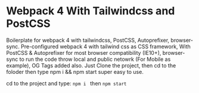 # Webpack 4 With Tailwindcss and PostCSS
   Boilerplate for webpack 4 with tailwindcss, PostCSS, Autoprefixer,
    browser-sync. Pre-configured webpack 4 with tailwind css as CSS
    framework, With PostCSS & Autoprefixer for most browser compatibility
    (IE10+), browser-sync to run the code throw local and public netowrk
    (For Mobile as example), OG Tags added also. Just Clone the project, then cd to the foloder
    then type npm i && npm start super easy to use.

cd to the project and type:
<code>npm i </code> then
<code>npm start </code>
